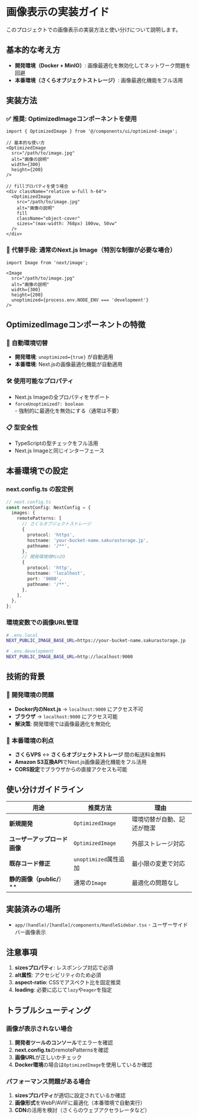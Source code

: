 # 画像表示の実装ガイド

このプロジェクトでの画像表示の実装方法と使い分けについて説明します。

## 基本的な考え方

- **開発環境（Docker + MinIO）**: 画像最適化を無効化してネットワーク問題を回避
- **本番環境（さくらオブジェクトストレージ）**: 画像最適化機能をフル活用

## 実装方法

### ✅ **推奨: OptimizedImageコンポーネントを使用**

```tsx
import { OptimizedImage } from '@/components/ui/optimized-image';

// 基本的な使い方
<OptimizedImage 
  src="/path/to/image.jpg"
  alt="画像の説明"
  width={300}
  height={200}
/>

// fillプロパティを使う場合
<div className="relative w-full h-64">
  <OptimizedImage 
    src="/path/to/image.jpg"
    alt="画像の説明"
    fill
    className="object-cover"
    sizes="(max-width: 768px) 100vw, 50vw"
  />
</div>
```

### 🔄 **代替手段: 通常のNext.js Image（特別な制御が必要な場合）**

```tsx
import Image from 'next/image';

<Image 
  src="/path/to/image.jpg"
  alt="画像の説明"
  width={300}
  height={200}
  unoptimized={process.env.NODE_ENV === 'development'}
/>
```

## OptimizedImageコンポーネントの特徴

### 🎯 **自動環境切替**
- **開発環境**: `unoptimized={true}` が自動適用
- **本番環境**: Next.jsの画像最適化機能が自動適用

### 🛠 **使用可能なプロパティ**
- Next.js Imageの全プロパティをサポート
- `forceUnoptimized?: boolean` - 強制的に最適化を無効にする（通常は不要）

### 📋 **型安全性**
- TypeScriptの型チェックをフル活用
- Next.js Imageと同じインターフェース

## 本番環境での設定

### next.config.ts の設定例
```typescript
// next.config.ts
const nextConfig: NextConfig = {
  images: {
    remotePatterns: [
      // さくらオブジェクトストレージ
      {
        protocol: 'https',
        hostname: 'your-bucket-name.sakurastorage.jp',
        pathname: '/**',
      },
      // 開発環境用MinIO
      {
        protocol: 'http',
        hostname: 'localhost',
        port: '9000',
        pathname: '/**',
      },
    ],
  },
};
```

### 環境変数での画像URL管理
```bash
# .env.local
NEXT_PUBLIC_IMAGE_BASE_URL=https://your-bucket-name.sakurastorage.jp

# .env.development
NEXT_PUBLIC_IMAGE_BASE_URL=http://localhost:9000
```

## 技術的背景

### 🔧 **開発環境の問題**
- **Docker内のNext.js** → `localhost:9000` にアクセス不可
- **ブラウザ** → `localhost:9000` にアクセス可能
- **解決策**: 開発環境では画像最適化を無効化

### 🚀 **本番環境の利点**
- **さくらVPS** ↔ **さくらオブジェクトストレージ** 間の転送料金無料
- **Amazon S3互換API**でNext.js画像最適化機能をフル活用
- **CORS設定**でブラウザからの直接アクセスも可能

## 使い分けガイドライン

| 用途 | 推奨方法 | 理由 |
|------|----------|------|
| **新規開発** | `OptimizedImage` | 環境切替が自動、記述が簡潔 |
| **ユーザーアップロード画像** | `OptimizedImage` | 外部ストレージ対応 |
| **既存コード修正** | `unoptimized`属性追加 | 最小限の変更で対応 |
| **静的画像（public/**）** | 通常の`Image` | 最適化の問題なし |

## 実装済みの場所

- `app/(handle)/[handle]/components/HandleSidebar.tsx` - ユーザーサイドバー画像表示

## 注意事項

1. **sizesプロパティ**: レスポンシブ対応で必須
2. **alt属性**: アクセシビリティのため必須
3. **aspect-ratio**: CSSでアスペクト比を固定推奨
4. **loading**: 必要に応じて`lazy`や`eager`を指定

## トラブルシューティング

### 画像が表示されない場合
1. **開発者ツールのコンソール**でエラーを確認
2. **next.config.ts**のremotePatternsを確認
3. **画像URL**が正しいかチェック
4. **Docker環境**の場合は`OptimizedImage`を使用しているか確認

### パフォーマンス問題がある場合
1. **sizesプロパティ**が適切に設定されているか確認
2. **画像形式**をWebP/AVIFに最適化（本番環境で自動実行）
3. **CDN**の活用を検討（さくらのウェブアクセラレータなど）
